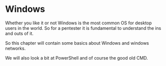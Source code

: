 # Windows

Whether you like it or not Windows is the most common OS for desktop users in the world. So for a pentester it is fundamental to understand the ins and outs of it.

So this chapter will contain some basics about Windows and windows networks.

We will also look a bit at PowerShell and of course the good old CMD. 